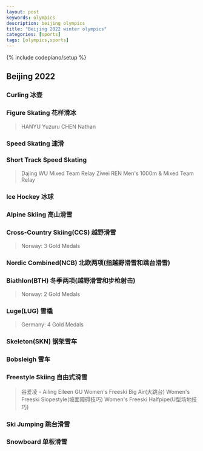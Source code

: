 ```yaml
---
layout: post
keywords: olympics 
description: beijing olympics
title: "Beijing 2022 winter olympics"
categories: [sports]
tags: [olympics,sports]
---
```

{% include codepiano/setup %}

## Beijing 2022

### Curling 冰壶

### Figure Skating 花样滑冰

> HANYU Yuzuru
> CHEN Nathan

### Speed Skating 速滑

### Short Track Speed Skating

> Dajing WU    Mixed Team Relay
> Ziwei REN     Men's 1000m &  Mixed Team Relay

### Ice Hockey 冰球

### Alpine Skiing 高山滑雪

### Cross-Country Skiing(CCS) 越野滑雪

> Norway: 3 Gold Medals

### Nordic Combined(NCB) 北欧两项(指越野滑雪和跳台滑雪)

### Biathlon(BTH) 冬季两项(越野滑雪和步枪射击)

> Norway: 2 Gold Medals

### Luge(LUG) 雪橇

> Germany: 4 Gold Medals

### Skeleton(SKN) 钢架雪车

### Bobsleigh 雪车

### Freestyle Skiing 自由式滑雪

> 谷爱凌 - Ailing Eileen GU
> Women's Freeski Big Air(大跳台)
> Women's Freeski Slopestyle(坡面障碍技巧)
> Women's Freeski Halfpipe(U型场地技巧)

### Ski Jumping 跳台滑雪

### Snowboard 单板滑雪
